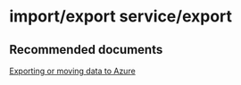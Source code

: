<properties
	pageTitle="import/export service/export"
	description="import/export service/export"
	service="microsoft.sql"
	resource="servers"
	authors="aashu"
	displayOrder=""
	selfHelpType="generic"
	supportTopicIds="31980417"
	resourceTags=""
	productPesIds="13491"
	cloudEnvironments="MoonCake"
/>

# import/export service/export

## **Recommended documents**
[Exporting or moving data to Azure](https://docs.azure.cn/sql-database/sql-database-troubleshoot-moving-data/)
